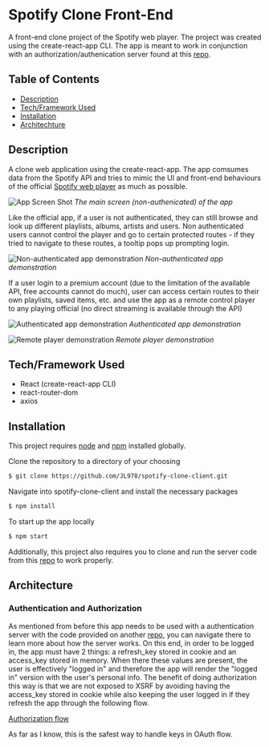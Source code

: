 # Spotify Clone Front-End
A front-end clone project of the Spotify web player. The project was created using the create-react-app CLI. The app is meant to work in conjunction with an authorization/authenication server found at this [repo](https://github.com/JL978/spotify-clone-server).

## Table of Contents
- [Description](#description)
- [Tech/Framework Used](#techframework-used)
- [Installation](#installation)
- [Architechture](#architecture)

## Description
A clone web application using the create-react-app. The app comsumes data from the Spotify API and tries to mimic the UI and front-end behaviours of the official [Spotify web player](https://open.spotify.com/) as much as possible.

![App Screen Shot](https://github.com/JL978/spotify-clone-client/blob/master/demo/FrontPage.png)
*The main screen (non-authenicated) of the app*

Like the official app, if a user is not authenticated, they can still browse and look up different playlists, albums, artists and users. Non authenticated users cannot control the player and go to certain protected routes - if they tried to navigate to these routes, a tooltip pops up prompting login.

![Non-authenticated app demonstration](https://github.com/JL978/spotify-clone-client/blob/master/demo/NonAuthed.gif)
*Non-authenticated app demonstration*

If a user login to a premium account (due to the limitation of the available API, free accounts cannot do much), user can access certain routes to their own playlists, saved items, etc. and use the app as a remote control player to any playing official (no direct streaming is available through the API)

![Authenticated app demonstration](https://github.com/JL978/spotify-clone-client/blob/master/demo/Authed.gif)
*Authenticated app demonstration*

![Remote player demonstration](https://github.com/JL978/spotify-clone-client/blob/master/demo/RemotePlay.gif)
*Remote player demonstration*


## Tech/Framework Used
* React (create-react-app CLI)
* react-router-dom
* axios


## Installation
This project requires [node](http://nodejs.org) and [npm](https://npmjs.com) installed globally. 

Clone the repository to a directory of your choosing

```sh
$ git clone https://github.com/JL978/spotify-clone-client.git
```
Navigate into spotify-clone-client and install the necessary packages

```sh
$ npm install 
```
To start up the app locally

```sh
$ npm start
```

Additionally, this project also requires you to clone and run the server code from this [repo](https://github.com/JL978/spotify-clone-server) to work properly.

## Architecture
### Authentication and Authorization

As mentioned from before this app needs to be used with a authentication server with the code provided on another [repo](https://github.com/JL978/spotify-clone-server), you can navigate there to learn more about how the server works. On this end, in order to be logged in, the app must have 2 things: a refresh_key stored in cookie and an access_key stored in memory. When there these values are present, the user is effectively "logged in" and therefore the app will render the "logged in" version with the user's personal info. The benefit of doing authorization this way is that we are not exposed to XSRF by avoiding having the access_key stored in cookie while also keeping the user logged in if they refresh the app through the following flow.

[Authorization flow](demo/auth.png)

As far as I know, this is the safest way to handle keys in OAuth flow.  


